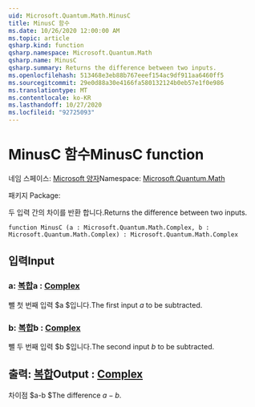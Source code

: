 ```yaml
---
uid: Microsoft.Quantum.Math.MinusC
title: MinusC 함수
ms.date: 10/26/2020 12:00:00 AM
ms.topic: article
qsharp.kind: function
qsharp.namespace: Microsoft.Quantum.Math
qsharp.name: MinusC
qsharp.summary: Returns the difference between two inputs.
ms.openlocfilehash: 513468e3eb88b767eeef154ac9df911aa6460ff5
ms.sourcegitcommit: 29e0d88a30e4166fa580132124b0eb57e1f0e986
ms.translationtype: MT
ms.contentlocale: ko-KR
ms.lasthandoff: 10/27/2020
ms.locfileid: "92725093"
---
```

# <a name="minusc-function"></a><span data-ttu-id="5463a-102">MinusC 함수</span><span class="sxs-lookup"><span data-stu-id="5463a-102">MinusC function</span></span>

<span data-ttu-id="5463a-103">네임 스페이스: [Microsoft 양자](xref:Microsoft.Quantum.Math)</span><span class="sxs-lookup"><span data-stu-id="5463a-103">Namespace: [Microsoft.Quantum.Math](xref:Microsoft.Quantum.Math)</span></span>

<span data-ttu-id="5463a-104">패키지 [](https://nuget.org/packages/)</span><span class="sxs-lookup"><span data-stu-id="5463a-104">Package: [](https://nuget.org/packages/)</span></span>


<span data-ttu-id="5463a-105">두 입력 간의 차이를 반환 합니다.</span><span class="sxs-lookup"><span data-stu-id="5463a-105">Returns the difference between two inputs.</span></span>

```qsharp
function MinusC (a : Microsoft.Quantum.Math.Complex, b : Microsoft.Quantum.Math.Complex) : Microsoft.Quantum.Math.Complex
```


## <a name="input"></a><span data-ttu-id="5463a-106">입력</span><span class="sxs-lookup"><span data-stu-id="5463a-106">Input</span></span>

### <a name="a--complex"></a><span data-ttu-id="5463a-107">a: [복합](xref:Microsoft.Quantum.Math.Complex)</span><span class="sxs-lookup"><span data-stu-id="5463a-107">a : [Complex](xref:Microsoft.Quantum.Math.Complex)</span></span>

<span data-ttu-id="5463a-108">뺄 첫 번째 입력 $a $입니다.</span><span class="sxs-lookup"><span data-stu-id="5463a-108">The first input $a$ to be subtracted.</span></span>


### <a name="b--complex"></a><span data-ttu-id="5463a-109">b: [복합](xref:Microsoft.Quantum.Math.Complex)</span><span class="sxs-lookup"><span data-stu-id="5463a-109">b : [Complex](xref:Microsoft.Quantum.Math.Complex)</span></span>

<span data-ttu-id="5463a-110">뺄 두 번째 입력 $b $입니다.</span><span class="sxs-lookup"><span data-stu-id="5463a-110">The second input $b$ to be subtracted.</span></span>



## <a name="output--complex"></a><span data-ttu-id="5463a-111">출력: [복합](xref:Microsoft.Quantum.Math.Complex)</span><span class="sxs-lookup"><span data-stu-id="5463a-111">Output : [Complex](xref:Microsoft.Quantum.Math.Complex)</span></span>

<span data-ttu-id="5463a-112">차이점 $a-b $</span><span class="sxs-lookup"><span data-stu-id="5463a-112">The difference $a - b$.</span></span>